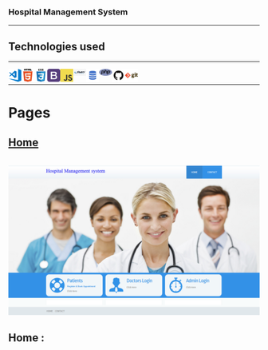 ### Hospital Management System

---

## Technologies used 

---

<img align="left" alt="Visual Studio Code" width="26px" src="./readmehelper/visual-studio-code.png" />
<img align="left" alt="HTML5" width="26px" src="./readmehelper/html.png"/>
<img align="left" alt="CSS3" width="26px" src="./readmehelper/css.png" />
<img align="left" alt="bootstap" width="26px" src="readmehelper/bootstrap.png" />
<img align="left" alt="JavaScript" width="26px" src="./readmehelper/javascript.png" />
<img align="left" alt="JavaScript" width="26px" src="./readmehelper/jquery.png" />
<img align="left" alt="SQL" width="26px" src="./readmehelper/sql.png" />
<img align="left" alt="SQL" width="26px" src="./readmehelper/php.png" />
<img align="left" alt="GitHub" width="26px" src="./readmehelper/github.png" />
<img align="left" alt="Git" width="26px" src="./readmehelper/git.png" />

<br>

--- 

#  Pages

## <a href="http://hackclubhms.42web.io">Home</a>

<br>

<img  alt="Home"  src="./readmehelper/home.png" />

<br>

## Home :

